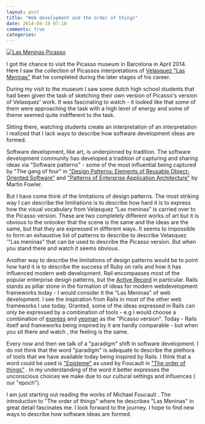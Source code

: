 ```yaml
---
layout: post
title: "Web development and the order of things"
date: 2014-04-19 07:10
comments: true
categories:
---
```

[![Las Meninas,Picasso](http://upload.wikimedia.org/wikipedia/en/e/e4/PabloPicasso_Meninas.jpg)](http://bit.ly/1jhndFv)


I got the chance to visit the Picasso museum in Barcelona in April 2014. Here I saw  the collection of Picassos interpretations of [Velasquez "Las Meninas"](http://en.wikipedia.org/wiki/Las_Meninas) that
he completed during the later stages of his career.

During my visit to the museum I saw some dutch high school students that had been given the task of sketching their own version of Picasso's version of Velasquez' work. It was fascinating to watch - it looked like that
some of them were approaching the task with a high level of energy and some of theme seemed quite indifferent to the task.

Sitting there, watching students create an interpretation of an interpretation I realized that I lack ways to describe how software development ideas are formed.

Software development, like art, is underpinned by tradition. The software development community has developed a tradition of capturing and sharing ideas via "Software patterns" - some of the most influential being captured by
"The gang of four" in   ["Design Patterns: Elements of Reusable Object-Oriented Software"](http://www.amazon.com/Design-Patterns-Elements-Reusable-Object-Oriented/dp/0201633612) and ["Patterns of Enterprise Application Architecture"](http://martinfowler.com/books/eaa.html) by Martin Fowler.

But I have come think of the limitations of design patterns.  The most striking way I can describe the limitiations is to describe how hard it is to express how the visual vocabulary from Velasquez "Las meninas" is carried over to the Picasso version. These are two completely different works of art but it is 
obvious to the onlooker that the scene is the same and the ideas are the same, but that they are expressed in different ways. It seems to impossible to form an exhaustive list of patterns to describe to describe Velasquez '"Las meninas" that can be used to describe the Picasso version. But when you stand there and watch it seems obvious.


Another way to describe the limitations of design patterns would be to point how hard it is to describe the success of Ruby on rails and how it has influenced modern web development.  Rail encompasses most of the popular enterprise design patterns, but the [Active Record](http://en.wikipedia.org/wiki/Active_record_pattern) in particular. Rails stands as pillar stone in the formation of ideas for modern webdevelopment frameworks today - I would consider it the "Las Meninas" of web development. 
I see the inspiration from Rails in most of the other web frameworks I use today. Granted, some of the ideas expressed in Rails can only be expressed by a combination of tools  - e.g I would choose a combination of [express](https://expressjs.com) and [yeoman](http://yeoman.io) as the "Picasso version". Today - Rails itself and frameworks being inspired by it are hardly comparable - but when you sit there and watch , the feeling  is the same.

Every now and then we talk of a "paradigm" shift in software development. I do not think that the word "paradigm" is adequate to describe the plethora of tools that we have available today being inspired by Rails.
I think that a word could be used is ["Episteme"](http://en.wikipedia.org/wiki/Episteme) as used by Foucault in  ["The order of things"](http://en.wikipedia.org/wiki/The_Order_of_Things)  . In my understanding of the word it better expresses the unconscious choices we make due to our cultural settings and influences ( our "epoch").

I am just starting out reading the works of Michael Foucault . The introduction to "The order of things" where he describes "Las Meninas" in great detail fascinates me. I look forward to the journey. I hope to find new ways to describe how software ideas are formed.














